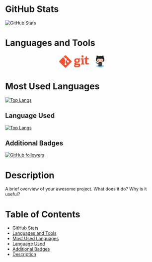 # GitHub Stats
![GitHub Stats](https://github-readme-stats.vercel.app/api?username=haiderali9-9)

# Languages and Tools
<p align="center">
  <img src="/Images/Git.png" alt="Git Logo" height="40" style="vertical-align:top; margin:4px">
  <img src="/Images/Octocat.png" alt="Octocat Logo" height="40" style="vertical-align:top; margin:4px">
  <!-- Add more images here -->
</p>

# Most Used Languages
[![Top Langs](https://github-readme-stats.vercel.app/api/top-langs/?username=haiderali9-9)](https://github.com/haiderali9-9/github-readme-stats)

## Language Used
[![Top Langs](https://github-readme-stats.vercel.app/api/top-langs/?username=haiderali9-9)](https://github.com/haiderali9-9/github-readme-stats)

## Additional Badges
[![GitHub followers](https://img.shields.io/github/followers/haiderali9-9.svg?style=social)](https://github.com/haiderali9-9)

# Description
A brief overview of your awesome project. What does it do? Why is it useful?

# Table of Contents
- [GitHub Stats](#github-stats)
- [Languages and Tools](#languages-and-tools)
- [Most Used Languages](#most-used-languages)
- [Language Used](#language-used)
- [Additional Badges](#additional-badges)
- [Description](#description)
